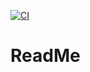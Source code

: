 [![CI](https://github.com/AlHassanNour/hello-world-spring-boot/actions/workflows/tests.yml/badge.svg)](https://github.com/AlHassanNour/hello-world-spring-boot/actions/workflows/tests.yml)

# ReadMe